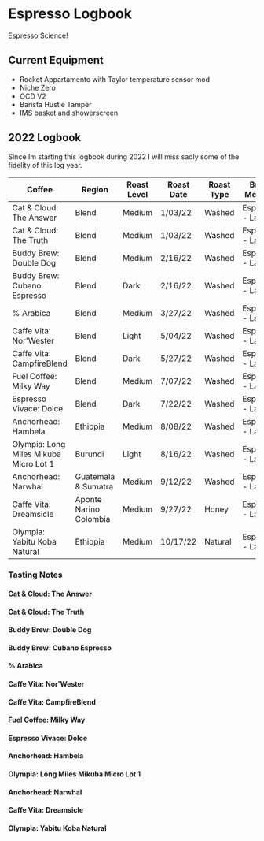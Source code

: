 # Espresso Logbook
Espresso Science!

## Current Equipment
* Rocket Appartamento with Taylor temperature sensor mod
* Niche Zero
* OCD V2 
* Barista Hustle Tamper
* IMS basket and showerscreen

## 2022 Logbook 
Since Im starting this logbook during 2022 I will miss sadly some of the fidelity of this log year.

| Coffee | Region | Roast Level | Roast Date | Roast Type | Brew Method | Weight In | Weight Out | Water Temp | Grind Size | Brew Time |
|--------|--------|-----------  | -----------| -----------| ----------- | ----------| -----------| -----------| -----------| ----------|
| Cat & Cloud: The Answer | Blend | Medium | 1/03/22 | Washed | Espresso - Latte | | | | | |
| Cat & Cloud: The Truth | Blend | Medium | 1/03/22 | Washed | Espresso - Latte | | | | | |
| Buddy Brew: Double Dog | Blend | Medium | 2/16/22 | Washed | Espresso - Latte | | | | | |
| Buddy Brew: Cubano Espresso | Blend | Dark | 2/16/22 | Washed | Espresso - Latte | | | | | |
| % Arabica | Blend | Medium | 3/27/22 | Washed | Espresso - Latte | | | | | |
| Caffe Vita: Nor'Wester | Blend | Light | 5/04/22 | Washed | Espresso - Latte | | | | | |
| Caffe Vita: CampfireBlend | Blend | Dark | 5/27/22 | Washed | Espresso - Latte | | | | | |
| Fuel Coffee: Milky Way | Blend | Medium | 7/07/22 | Washed | Espresso - Latte | | | | | |
| Espresso Vivace: Dolce | Blend | Dark | 7/22/22 | Washed | Espresso - Latte | | | | | |
| Anchorhead: Hambela | Ethiopia | Medium | 8/08/22 | Washed | Espresso - Latte | | | | | |
| Olympia: Long Miles Mikuba Micro Lot 1 | Burundi | Light | 8/16/22 | Washed | Espresso - Latte | | | | | |
| Anchorhead: Narwhal | Guatemala & Sumatra | Medium | 9/12/22 | Washed | Espresso - Latte | | | | | |
| Caffe Vita: Dreamsicle | Aponte Narino Colombia | Medium | 9/27/22 | Honey | Espresso - Latte | | | | | |
| Olympia: Yabitu Koba Natural | Ethiopia | Medium | 10/17/22 | Natural | Espresso - Latte | | | | | |


### Tasting Notes
#### Cat & Cloud: The Answer
#### Cat & Cloud: The Truth
#### Buddy Brew: Double Dog
#### Buddy Brew: Cubano Espresso
#### % Arabica
#### Caffe Vita: Nor'Wester
#### Caffe Vita: CampfireBlend
#### Fuel Coffee: Milky Way
#### Espresso Vivace: Dolce
#### Anchorhead: Hambela
#### Olympia: Long Miles Mikuba Micro Lot 1
#### Anchorhead: Narwhal
#### Caffe Vita: Dreamsicle
#### Olympia: Yabitu Koba Natural
